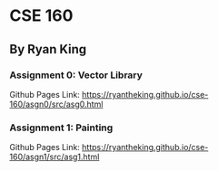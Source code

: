 # CSE 160
## By Ryan King
### Assignment 0: Vector Library
Github Pages Link: https://ryantheking.github.io/cse-160/asgn0/src/asg0.html

### Assignment 1: Painting
Github Pages Link: https://ryantheking.github.io/cse-160/asgn1/src/asg1.html